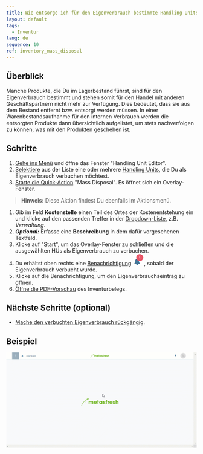 ```yaml
---
title: Wie entsorge ich für den Eigenverbrauch bestimmte Handling Units?
layout: default
tags:
  - Inventur
lang: de
sequence: 10
ref: inventory_mass_disposal
---
```


## Überblick
Manche Produkte, die Du im Lagerbestand führst, sind für den Eigenverbrauch bestimmt und stehen somit für den Handel mit anderen Geschäftspartnern nicht mehr zur Verfügung. Dies bedeutet, dass sie aus dem Bestand entfernt bzw. entsorgt werden müssen. In einer Warenbestandsaufnahme für den internen Verbrauch werden die entsorgten Produkte dann übersichtlich aufgelistet, um stets nachverfolgen zu können, was mit den Produkten geschehen ist.

## Schritte
1. [Gehe ins Menü](Menu) und öffne das Fenster "Handling Unit Editor".
1. [Selektiere](AuswahlBelege) aus der Liste eine oder mehrere [Handling Units](Handling_Unit_System), die Du als Eigenverbrauch verbuchen möchtest.
1. [Starte die Quick-Action](AktionStarten) "Mass Disposal". Es öffnet sich ein Overlay-Fenster.
 >**Hinweis:** Diese Aktion findest Du ebenfalls im Aktionsmenü.

1. Gib im Feld **Kostenstelle** einen Teil des Ortes der Kostenentstehung ein und klicke auf den passenden Treffer in der [Dropdown-Liste](Keyboard_Shortcuts_Liste), z.B. *Verwaltung*.
1. ***Optional:*** Erfasse eine **Beschreibung** in dem dafür vorgesehenen Textfeld.
1. Klicke auf "Start", um das Overlay-Fenster zu schließen und die ausgewählten HUs als Eigenverbrauch zu verbuchen.
1. Du erhältst oben rechts eine [Benachrichtigung](Benachrichtigungsarten) ![](assets/NotificationBell_WebUI.png), sobald der Eigenverbrauch verbucht wurde.
1. Klicke auf die Benachrichtigung, um den Eigenverbrauchseintrag zu öffnen.
1. [Öffne die PDF-Vorschau](PDFVorschau) des Inventurbelegs.

## Nächste Schritte (optional)
- [Mache den verbuchten Eigenverbrauch rückgängig](Inventur_Eigenverbrauch_stornieren).

## Beispiel
![](assets/Inventur_Eigenverbrauch.gif)
